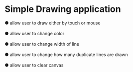 # Simple Drawing application
● allow user to draw either by touch or mouse
<br /><br />
● allow user to change color
<br /><br />
● allow user to change width of line
<br /><br />
● allow user to change how many duplicate lines are drawn
<br /><br />
● allow user to clear canvas
<br /><br />

